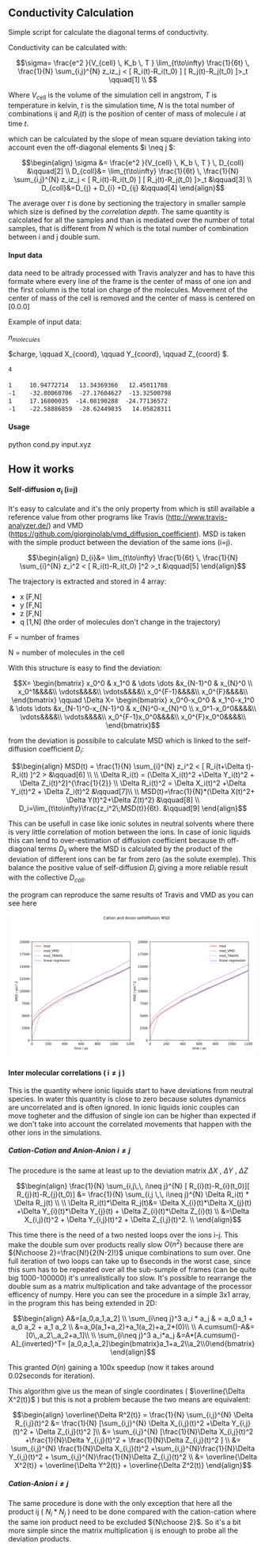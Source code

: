## Conductivity Calculation
Simple script for calculate the diagonal terms of conductivity.

Conductivity can be calculated with: 

```math
\sigma= \frac{e^2 }{V_{cell} \, K_b \, T } \lim_{t\to\infty} \frac{1}{6t} \, \frac{1}{N} \sum_{i,j}^{N} z_iz_j < [ R_i(t)-R_i(t_0) ] [ R_j(t)-R_j(t_0) ]>_t      \qquad[1]  \\

``` 

Where $V_{cell}$ is the volume of the simulation cell in angstrom, $T$ is temperature in kelvin, $t$ is the simulation time, $N$ is the total number of combinations ij and $R_i(t)$ is the position of center of mass of molecule $i$ at time $t$. 

which can be calculated by the slope of mean square deviation taking into account even the off-diagonal elements $i \neq j $:

```math
\begin{align}
\sigma &= \frac{e^2 }{V_{cell} \, K_b \, T } \, D_{coll}         &\qquad[2]  \\
D_{coll}&= \lim_{t\to\infty} \frac{1}{6t} \, \frac{1}{N} \sum_{i,j}^{N} z_iz_j < [ R_i(t)-R_i(t_0) ] [ R_j(t)-R_j(t_0) ]>_t      &\qquad[3]  \\
D_{coll}&=D_{j} + D_{i} +D_{ij}  &\qquad[4]
\end{align}
```

The average over $t$ is done by sectioning the trajectory in smaller sample which size is defined by the $correlation\ depth$. The same quantity is calcolated for all the samples and than is mediated over the number of total samples, that is different from $N$ which is the total number of combination between i and j double sum.

#### Input data

data need to be altrady processed with Travis analyzer and has to have this formate where every line of the frame is the center of mass of one ion and the first column is the total ion charge of the molecules.
Movement of the center of mass of the cell is removed and the center of mass is centered on [0.0.0] 


Example of input data:

$n_{molecules}$

$charge, \qquad X_{coord}, \qquad Y_{coord}, \qquad Z_{coord} $. 
```
4
  
1     10.94772714   13.34369366   12.45011788
-1    -32.80060706  -27.17604627  -13.32500798
1     17.16800035  -14.08190288  -24.77136572
-1    -22.58886859  -28.62449835   14.05828311
```

#### Usage
python cond.py input.xyz

## How it works
#### Self-diffusion $\boldsymbol{\sigma_i}$ (i=j)

It's easy to calculate and it's the only property from which is still available a reference value from other programs like Travis (http://www.travis-analyzer.de/) and VMD (https://github.com/giorginolab/vmd_diffusion_coefficient). MSD is taken with the simple product between the deviation of the same ions (i=j).

```math
\begin{align}
D_{i}&= \lim_{t\to\infty} \frac{1}{6t} \, \frac{1}{N} \sum_{i}^{N} z_i^2 < [ R_i(t)-R_i(t_0) ]^2 >_t      &\qquad[5]  
\end{align}
```

The trajectory is extracted and stored in 4 array:
- x [F,N]
- y [F,N]
- z [F,N]
- q [1,N] (the order of molecules don't change in the trajectory)

F = number of frames

N = number of molecules in the cell

With this structure is easy to find the deviation:

```math
X=
\begin{bmatrix}
x_0^0 & x_1^0 & \dots \dots &x_{N-1}^0 & x_{N}^0 \\
x_0^1&&&&\\
\vdots&&&&\\
\vdots&&&&\\
x_0^{F-1}&&&&\\
x_0^{F}&&&&\\
\end{bmatrix}

\qquad 

\Delta X=
\begin{bmatrix}
x_0^0-x_0^0 & x_1^0-x_1^0 & \dots \dots &x_{N-1}^0-x_{N-1}^0 & x_{N}^0-x_{N}^0 \\
x_0^1-x_0^0&&&&\\
\vdots&&&&\\
\vdots&&&&\\
x_0^{F-1}x_0^0&&&&\\
x_0^{F}x_0^0&&&&\\
\end{bmatrix}
```

from the deviation is possibile to calculate MSD which is linked to the self-diffusion coefficient $D_i$:

```math
\begin{align}
MSD(t)   = \frac{1}{N} \sum_{i}^{N} z_i^2 < [ R_i(t+\Delta t)-R_i(t) ]^2 >               &\qquad[6] \\ \\
\Delta R_i(t) = (\Delta X_i(t)^2 +\Delta Y_i(t)^2 + \Delta Z_i(t)^2)^{\frac{1}{2}}      \\
\Delta R_i(t)^2 = \Delta X_i(t)^2 +\Delta Y_i(t)^2 + \Delta Z_i(t)^2                    &\qquad[7]\\ \\
MSD(t)=\frac{1}{N}*(\Delta X(t)^2+ \Delta Y(t)^2+\Delta Z(t)^2)    &\qquad[8] \\
D_i=\lim_{t\to\infty}\frac{z_i^2\;MSD(t)}{6t}.    &\qquad[9]
\end{align}
```

This can be usefull in case like ionic solutes in neutral solvents where there is very little correlation of motion between the ions. In case of ionic liquids this can lend to over-estimation of diffusion coefficient because th off-diagonal terms $D_{ij}$ where the MSD is calculated by the product of the deviation of different ions can be far from zero (as the solute exemple). This balance the positive value of self-diffusion $D_i$ giving a more reliable result with the collective $D_{coll}$.

the program can reproduce the same results of Travis and VMD as you can see here

![img](/img/selfdiffusion.png)

#### Inter molecular correlations ( $\boldsymbol{i \neq j}$ )

This is the quantity where ionic liquids start to have deviations from neutral species. In water this quantity is close to zero because solutes dynamics are uncorrelated and is often ignored. In ionic liquids ionic couples can move togheter and the diffusion of single ion can be higher than expected if we don't take into account the correlated movements that happen with the other ions in the simulations.

##### Cation-Cation and Anion-Anion $\boldsymbol{i \neq j}$
The procedure is the same at least up to the deviation matrix $\Delta X$ , $\Delta Y$ , $\Delta Z$ 

```math
\begin{align}
\frac{1}{N} \sum_{i,j\,\, i\neq j}^{N} [ R_{i}(t)-R_{i}(t_0)][ R_{j}(t)-R_{j}(t_0)] &= \frac{1}{N} \sum_{i,j \,\, i\neq j}^{N} \Delta R_i(t) * \Delta R_j(t) \\ \\
\Delta R_i(t)*\Delta R_j(t)&= \Delta X_{i}(t)*\Delta X_{j}(t) +\Delta Y_{i}(t)*\Delta Y_{j}(t) + \Delta Z_{i}(t)*\Delta Z_{i}(t) \\
&=\Delta X_{i,j}(t)^2 + \Delta Y_{i,j}(t)^2 + \Delta Z_{i,j}(t)^2.  \\
\end{align}
```

This time there is the need of a two nested loops over the ions i-j. This make the double sum over products really slow  $O(n^2)$  because there are  ${N\choose 2}=\frac{N!}{2(N-2)!}$ unique combinations to sum over. One full iteration of two loops can take up to 6seconds in the worst case, since this sum has to be repeated over all the sub-sumple of frames (can be quite big 1000-100000) it's unrealistically too slow.
It's possible to rearrange the double sum as a matrix multiplication and take advantage of the processor efficency of numpy. Here you can see the procedure in a simple 3x1 array, in the program this has being extended in 2D:

```math
\begin{align}
A&=[a_0,a_1,a_2] \\
\sum_{i\neq j}^3 a_i * a_j & = a_0 a_1 + a_0 a_2 + a_1 a_2 \\  
&=a_0(a_1+a_2)+a_1(a_2)+a_2*(0)\\ \\
A.cumsum()-A&=[0\,,a_2\,,a_2+a_1]\\ \\
\sum_{i\neq j}^3 a_i*a_j &=A*[A.cumsum()-A]_{inverted}^T= [a_0,a_1,a_2]\begin{bmatrix}a_1+a_2\\a_2\\0\end{bmatrix}
\end{align}
```
This granted $O(n)$ gaining a 100x speedup (now it takes around 0.02seconds for iteration).

This algorithm give us the mean of single coordinates (  $\overline{\Delta X^2(t)}$  ) but this is not a problem because the two means are equivalent:

```math
\begin{align}
\overline{\Delta R^2(t)} = \frac{1}{N} \sum_{i,j}^{N} \Delta R_{i,j}(t)^2 &= \frac{1}{N} [\sum_{i,j}^{N}   \Delta X_{i,j}(t)^2 +\Delta Y_{i,j}(t)^2 + \Delta Z_{i,j}(t)^2 ]\\
&= \sum_{i,j}^{N}   [\frac{1}{N}\Delta X_{i,j}(t)^2 +\frac{1}{N}\Delta Y_{i,j}(t)^2 + \frac{1}{N}\Delta Z_{i,j}(t)^2 ]   \\
&= \sum_{i,j}^{N}   \frac{1}{N}\Delta X_{i,j}(t)^2 +\sum_{i,j}^{N}\frac{1}{N}\Delta Y_{i,j}(t)^2 + \sum_{i,j}^{N}\frac{1}{N}\Delta Z_{i,j}(t)^2    \\
&= \overline{\Delta X^2(t)}  +  \overline{\Delta Y^2(t)}  +  \overline{\Delta Z^2(t)}
\end{align}
```

##### Cation-Anion $\boldsymbol{i \neq j}$
The same procedure is done with the only exception that here all the product ij ( $N_i*N_j$ ) need to be done compared with the cation-cation where the same ion product need to be excluded ${N\choose 2}$. So it's a bit more simple since the matrix multiplication ij is enough to probe all the deviation products.

